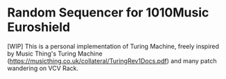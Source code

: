 # Random Sequencer for 1010Music Euroshield
[WIP] This is a personal implementation of Turing Machine, freely inspired by Music Thing's Turing Machine (https://musicthing.co.uk/collateral/TuringRev1Docs.pdf) and many patch wandering on VCV Rack. 
